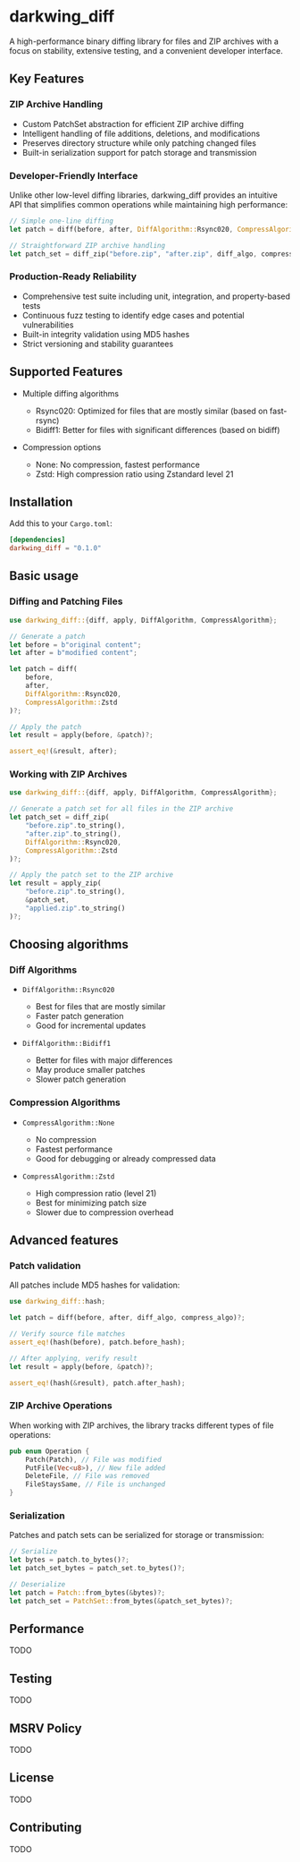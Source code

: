 # darkwing_diff

A high-performance binary diffing library for files and ZIP archives with a focus on stability, extensive testing, and a convenient developer interface.

## Key Features

### ZIP Archive Handling

- Custom PatchSet abstraction for efficient ZIP archive diffing
- Intelligent handling of file additions, deletions, and modifications
- Preserves directory structure while only patching changed files
- Built-in serialization support for patch storage and transmission

### Developer-Friendly Interface

Unlike other low-level diffing libraries, darkwing_diff provides an intuitive API that simplifies common operations while maintaining high performance:

```rust
// Simple one-line diffing
let patch = diff(before, after, DiffAlgorithm::Rsync020, CompressAlgorithm::Zstd)?;

// Straightforward ZIP archive handling
let patch_set = diff_zip("before.zip", "after.zip", diff_algo, compress_algo)?;
```

### Production-Ready Reliability

- Comprehensive test suite including unit, integration, and property-based tests
- Continuous fuzz testing to identify edge cases and potential vulnerabilities
- Built-in integrity validation using MD5 hashes
- Strict versioning and stability guarantees

## Supported Features

- Multiple diffing algorithms

  - Rsync020: Optimized for files that are mostly similar (based on fast-rsync)
  - Bidiff1: Better for files with significant differences (based on bidiff)

- Compression options

  - None: No compression, fastest performance
  - Zstd: High compression ratio using Zstandard level 21

## Installation

Add this to your `Cargo.toml`:

```toml
[dependencies]
darkwing_diff = "0.1.0"
```

## Basic usage

### Diffing and Patching Files

```rust
use darkwing_diff::{diff, apply, DiffAlgorithm, CompressAlgorithm};

// Generate a patch
let before = b"original content";
let after = b"modified content";

let patch = diff(
    before,
    after,
    DiffAlgorithm::Rsync020,
    CompressAlgorithm::Zstd
)?;

// Apply the patch
let result = apply(before, &patch)?;

assert_eq!(&result, after);
```

### Working with ZIP Archives

```rust
use darkwing_diff::{diff, apply, DiffAlgorithm, CompressAlgorithm};

// Generate a patch set for all files in the ZIP archive
let patch_set = diff_zip(
    "before.zip".to_string(),
    "after.zip".to_string(),
    DiffAlgorithm::Rsync020,
    CompressAlgorithm::Zstd
)?;

// Apply the patch set to the ZIP archive
let result = apply_zip(
    "before.zip".to_string(),
    &patch_set,
    "applied.zip".to_string()
)?;
```

## Choosing algorithms

### Diff Algorithms

- `DiffAlgorithm::Rsync020`
  - Best for files that are mostly similar
  - Faster patch generation
  - Good for incremental updates

- `DiffAlgorithm::Bidiff1`
  - Better for files with major differences
  - May produce smaller patches
  - Slower patch generation

### Compression Algorithms

- `CompressAlgorithm::None`
  - No compression
  - Fastest performance
  - Good for debugging or already compressed data

- `CompressAlgorithm::Zstd`
  - High compression ratio (level 21)
  - Best for minimizing patch size
  - Slower due to compression overhead

## Advanced features

### Patch validation

All patches include MD5 hashes for validation:

```rust
use darkwing_diff::hash;

let patch = diff(before, after, diff_algo, compress_algo)?;

// Verify source file matches
assert_eq!(hash(before), patch.before_hash);

// After applying, verify result
let result = apply(before, &patch)?;

assert_eq!(hash(&result), patch.after_hash);
```

### ZIP Archive Operations

When working with ZIP archives, the library tracks different types of file operations:

```rust
pub enum Operation {
    Patch(Patch), // File was modified
    PutFile(Vec<u8>), // New file added
    DeleteFile, // File was removed
    FileStaysSame, // File is unchanged
}
```

### Serialization

Patches and patch sets can be serialized for storage or transmission:

```rust
// Serialize
let bytes = patch.to_bytes()?;
let patch_set_bytes = patch_set.to_bytes()?;

// Deserialize
let patch = Patch::from_bytes(&bytes)?;
let patch_set = PatchSet::from_bytes(&patch_set_bytes)?;
```

## Performance

TODO

## Testing

TODO

## MSRV Policy

TODO

## License

TODO

## Contributing

TODO
